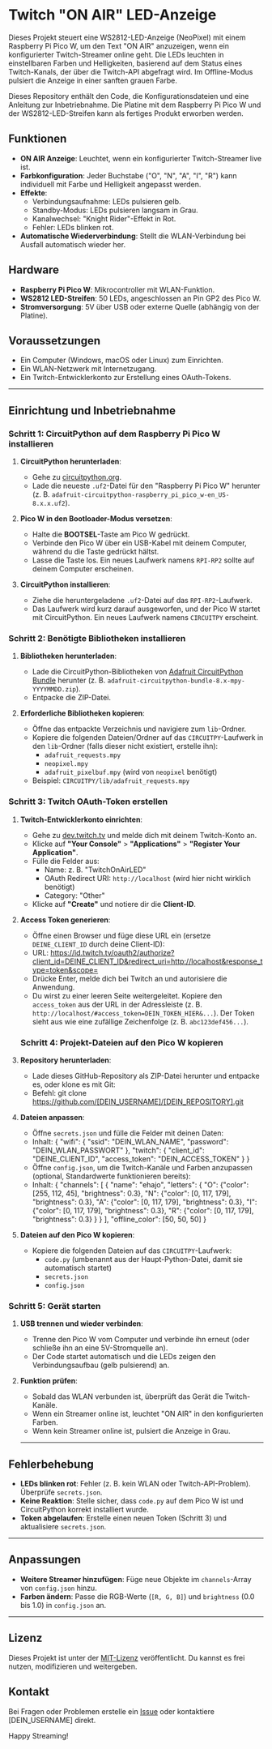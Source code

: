 # Twitch "ON AIR" LED-Anzeige

Dieses Projekt steuert eine WS2812-LED-Anzeige (NeoPixel) mit einem Raspberry Pi Pico W, um den Text "ON AIR" anzuzeigen, wenn ein konfigurierter Twitch-Streamer online geht. Die LEDs leuchten in einstellbaren Farben und Helligkeiten, basierend auf dem Status eines Twitch-Kanals, der über die Twitch-API abgefragt wird. Im Offline-Modus pulsiert die Anzeige in einer sanften grauen Farbe.

Dieses Repository enthält den Code, die Konfigurationsdateien und eine Anleitung zur Inbetriebnahme. Die Platine mit dem Raspberry Pi Pico W und der WS2812-LED-Streifen kann als fertiges Produkt erworben werden.
## Funktionen
- **ON AIR Anzeige**: Leuchtet, wenn ein konfigurierter Twitch-Streamer live ist.
- **Farbkonfiguration**: Jeder Buchstabe ("O", "N", "A", "I", "R") kann individuell mit Farbe und Helligkeit angepasst werden.
- **Effekte**:
  - Verbindungsaufnahme: LEDs pulsieren gelb.
  - Standby-Modus: LEDs pulsieren langsam in Grau.
  - Kanalwechsel: "Knight Rider"-Effekt in Rot.
  - Fehler: LEDs blinken rot.
- **Automatische Wiederverbindung**: Stellt die WLAN-Verbindung bei Ausfall automatisch wieder her.
## Hardware
- **Raspberry Pi Pico W**: Mikrocontroller mit WLAN-Funktion.
- **WS2812 LED-Streifen**: 50 LEDs, angeschlossen an Pin GP2 des Pico W.
- **Stromversorgung**: 5V über USB oder externe Quelle (abhängig von der Platine).

## Voraussetzungen
- Ein Computer (Windows, macOS oder Linux) zum Einrichten.
- Ein WLAN-Netzwerk mit Internetzugang.
- Ein Twitch-Entwicklerkonto zur Erstellung eines OAuth-Tokens.
---

## Einrichtung und Inbetriebnahme

### Schritt 1: CircuitPython auf dem Raspberry Pi Pico W installieren
1. **CircuitPython herunterladen**:
   - Gehe zu [circuitpython.org](https://circuitpython.org/board/raspberry_pi_pico_w/).
   - Lade die neueste `.uf2`-Datei für den "Raspberry Pi Pico W" herunter (z. B. `adafruit-circuitpython-raspberry_pi_pico_w-en_US-8.x.x.uf2`).

2. **Pico W in den Bootloader-Modus versetzen**:
   - Halte die **BOOTSEL**-Taste am Pico W gedrückt.
   - Verbinde den Pico W über ein USB-Kabel mit deinem Computer, während du die Taste gedrückt hältst.
   - Lasse die Taste los. Ein neues Laufwerk namens `RPI-RP2` sollte auf deinem Computer erscheinen.

3. **CircuitPython installieren**:
   - Ziehe die heruntergeladene `.uf2`-Datei auf das `RPI-RP2`-Laufwerk.
   - Das Laufwerk wird kurz darauf ausgeworfen, und der Pico W startet mit CircuitPython. Ein neues Laufwerk namens `CIRCUITPY` erscheint.

### Schritt 2: Benötigte Bibliotheken installieren
1. **Bibliotheken herunterladen**:
   - Lade die CircuitPython-Bibliotheken von [Adafruit CircuitPython Bundle](https://github.com/adafruit/Adafruit_CircuitPython_Bundle/releases) herunter (z. B. `adafruit-circuitpython-bundle-8.x-mpy-YYYYMMDD.zip`).
   - Entpacke die ZIP-Datei.

2. **Erforderliche Bibliotheken kopieren**:
   - Öffne das entpackte Verzeichnis und navigiere zum `lib`-Ordner.
   - Kopiere die folgenden Dateien/Ordner auf das `CIRCUITPY`-Laufwerk in den `lib`-Ordner (falls dieser nicht existiert, erstelle ihn):
     - `adafruit_requests.mpy`
     - `neopixel.mpy`
     - `adafruit_pixelbuf.mpy` (wird von `neopixel` benötigt)
   - Beispiel: `CIRCUITPY/lib/adafruit_requests.mpy`

### Schritt 3: Twitch OAuth-Token erstellen
1. **Twitch-Entwicklerkonto einrichten**:
   - Gehe zu [dev.twitch.tv](https://dev.twitch.tv/) und melde dich mit deinem Twitch-Konto an.
   - Klicke auf **"Your Console"** > **"Applications"** > **"Register Your Application"**.
   - Fülle die Felder aus:
     - Name: z. B. "TwitchOnAirLED"
     - OAuth Redirect URI: `http://localhost` (wird hier nicht wirklich benötigt)
     - Category: "Other"
   - Klicke auf **"Create"** und notiere dir die **Client-ID**.

2. **Access Token generieren**:
   - Öffne einen Browser und füge diese URL ein (ersetze `DEINE_CLIENT_ID` durch deine Client-ID):
   - URL: https://id.twitch.tv/oauth2/authorize?client_id=DEINE_CLIENT_ID&redirect_uri=http://localhost&response_type=token&scope=
   - Drücke Enter, melde dich bei Twitch an und autorisiere die Anwendung.
   - Du wirst zu einer leeren Seite weitergeleitet. Kopiere den `access_token` aus der URL in der Adressleiste (z. B. `http://localhost/#access_token=DEIN_TOKEN_HIER&...`). Der Token sieht aus wie eine zufällige Zeichenfolge (z. B. `abc123def456...`).
   ### Schritt 4: Projekt-Dateien auf den Pico W kopieren
1. **Repository herunterladen**:
   - Lade dieses GitHub-Repository als ZIP-Datei herunter und entpacke es, oder klone es mit Git:
   - Befehl: git clone https://github.com/[DEIN_USERNAME]/[DEIN_REPOSITORY].git

2. **Dateien anpassen**:
   - Öffne `secrets.json` und fülle die Felder mit deinen Daten:
   - Inhalt:
     {
         "wifi": {
             "ssid": "DEIN_WLAN_NAME",
             "password": "DEIN_WLAN_PASSWORT"
         },
         "twitch": {
             "client_id": "DEINE_CLIENT_ID",
             "access_token": "DEIN_ACCESS_TOKEN"
         }
     }
   - Öffne `config.json`, um die Twitch-Kanäle und Farben anzupassen (optional, Standardwerte funktionieren bereits):
   - Inhalt:
     {
         "channels": [
             {
                 "name": "ehajo",
                 "letters": {
                     "O": {"color": [255, 112, 45], "brightness": 0.3},
                     "N": {"color": [0, 117, 179], "brightness": 0.3},
                     "A": {"color": [0, 117, 179], "brightness": 0.3},
                     "I": {"color": [0, 117, 179], "brightness": 0.3},
                     "R": {"color": [0, 117, 179], "brightness": 0.3}
                 }
             }
         ],
         "offline_color": [50, 50, 50]
     }

3. **Dateien auf den Pico W kopieren**:
   - Kopiere die folgenden Dateien auf das `CIRCUITPY`-Laufwerk:
     - `code.py` (umbenannt aus der Haupt-Python-Datei, damit sie automatisch startet)
     - `secrets.json`
     - `config.json`

### Schritt 5: Gerät starten
1. **USB trennen und wieder verbinden**:
   - Trenne den Pico W vom Computer und verbinde ihn erneut (oder schließe ihn an eine 5V-Stromquelle an).
   - Der Code startet automatisch und die LEDs zeigen den Verbindungsaufbau (gelb pulsierend) an.

2. **Funktion prüfen**:
   - Sobald das WLAN verbunden ist, überprüft das Gerät die Twitch-Kanäle.
   - Wenn ein Streamer online ist, leuchtet "ON AIR" in den konfigurierten Farben.
   - Wenn kein Streamer online ist, pulsiert die Anzeige in Grau.
   ---

## Fehlerbehebung
- **LEDs blinken rot**: Fehler (z. B. kein WLAN oder Twitch-API-Problem). Überprüfe `secrets.json`.
- **Keine Reaktion**: Stelle sicher, dass `code.py` auf dem Pico W ist und CircuitPython korrekt installiert wurde.
- **Token abgelaufen**: Erstelle einen neuen Token (Schritt 3) und aktualisiere `secrets.json`.

---

## Anpassungen
- **Weitere Streamer hinzufügen**: Füge neue Objekte im `channels`-Array von `config.json` hinzu.
- **Farben ändern**: Passe die RGB-Werte (`[R, G, B]`) und `brightness` (0.0 bis 1.0) in `config.json` an.

---

## Lizenz
Dieses Projekt ist unter der [MIT-Lizenz](LICENSE) veröffentlicht. Du kannst es frei nutzen, modifizieren und weitergeben.

## Kontakt
Bei Fragen oder Problemen erstelle ein [Issue](https://github.com/[DEIN_USERNAME]/[DEIN_REPOSITORY]/issues) oder kontaktiere [DEIN_USERNAME] direkt.

Happy Streaming!
